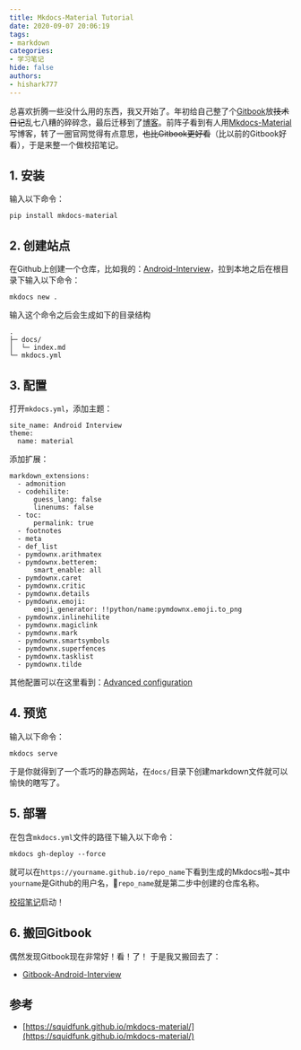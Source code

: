 ```yaml
---
title: Mkdocs-Material Tutorial
date: 2020-09-07 20:06:19
tags: 
- markdown
categories: 
- 学习笔记
hide: false
authors: 
- hishark777
---
```

总喜欢折腾一些没什么用的东西，我又开始了。年初给自己整了个[Gitbook](https://hishark777.com/777-Tech-Diary/)放~~技术日记~~乱七八糟的碎碎念，最后迁移到了[博客](http://localhost:4000/categories/%E6%8A%80%E6%9C%AF%E6%97%A5%E8%AE%B0/)。前阵子看到有人用[Mkdocs-Material](https://squidfunk.github.io/mkdocs-material/)写博客，转了一圈官网觉得有点意思，~~也比Gitbook更好看~~（比以前的Gitbook好看），于是来整一个做校招笔记。



## 1. 安装
输入以下命令：
```
pip install mkdocs-material
```
## 2. 创建站点
在Github上创建一个仓库，比如我的：[Android-Interview](https://github.com/hishark/Android-Interview/tree/master)，拉到本地之后在根目录下输入以下命令：
```shell
mkdocs new .
```

输入这个命令之后会生成如下的目录结构
```
.
├─ docs/
│  └─ index.md
└─ mkdocs.yml
```

## 3. 配置
打开`mkdocs.yml`，添加主题：
```
site_name: Android Interview
theme:
  name: material
```

添加扩展：
```
markdown_extensions:
  - admonition
  - codehilite:
      guess_lang: false
      linenums: false
  - toc:
      permalink: true
  - footnotes
  - meta
  - def_list
  - pymdownx.arithmatex
  - pymdownx.betterem:
      smart_enable: all
  - pymdownx.caret
  - pymdownx.critic
  - pymdownx.details
  - pymdownx.emoji:
      emoji_generator: !!python/name:pymdownx.emoji.to_png
  - pymdownx.inlinehilite
  - pymdownx.magiclink
  - pymdownx.mark
  - pymdownx.smartsymbols
  - pymdownx.superfences
  - pymdownx.tasklist
  - pymdownx.tilde
```

其他配置可以在这里看到：[Advanced configuration](https://squidfunk.github.io/mkdocs-material/creating-your-site/#advanced-configuration)

## 4. 预览
输入以下命令：
```shell
mkdocs serve
```

于是你就得到了一个乖巧的静态网站，在`docs/`目录下创建markdown文件就可以愉快的瞎写了。

## 5. 部署
在包含`mkdocs.yml`文件的路径下输入以下命令：
```shell
mkdocs gh-deploy --force
```

就可以在`https://yourname.github.io/repo_name`下看到生成的Mkdocs啦~其中`yourname`是Github的用户名，`repo_name`就是第二步中创建的仓库名称。

[校招笔记](https://hishark777.com/Android-Interview/)启动！

## 6. 搬回Gitbook
偶然发现Gitbook现在非常好！看！了！
于是我又搬回去了：
- [Gitbook-Android-Interview](https://hishark777.gitbook.io/android-interview/)

## 参考
- [https://squidfunk.github.io/mkdocs-material/](https://squidfunk.github.io/mkdocs-material/)